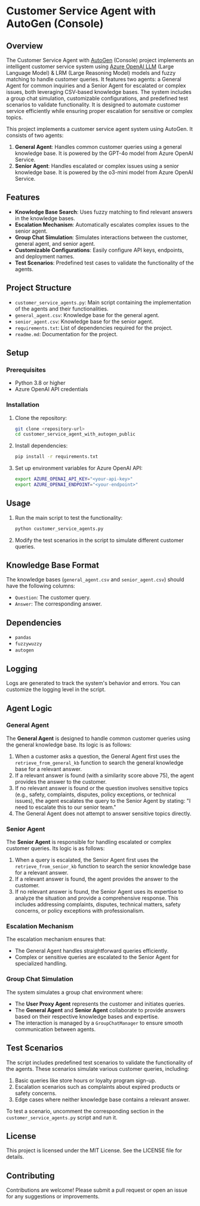 # Customer Service Agent with AutoGen (Console)

## Overview
The Customer Service Agent with [AutoGen](https://github.com/microsoft/autogen) (Console) project implements an intelligent customer service system using [Azure OpenAI LLM](https://learn.microsoft.com/en-us/azure/ai-services/openai/overview) (Large Language Model) & LRM (Large Reasoning Model) models and fuzzy matching to handle customer queries. It features two agents: a General Agent for common inquiries and a Senior Agent for escalated or complex issues, both leveraging CSV-based knowledge bases. The system includes a group chat simulation, customizable configurations, and predefined test scenarios to validate functionality. It is designed to automate customer service efficiently while ensuring proper escalation for sensitive or complex topics.

This project implements a customer service agent system using AutoGen. It consists of two agents:
1. **General Agent**: Handles common customer queries using a general knowledge base. It is powered by the GPT-4o model from Azure OpenAI Service.
2. **Senior Agent**: Handles escalated or complex issues using a senior knowledge base. It is powered by the o3-mini model from Azure OpenAI Service.

## Features
- **Knowledge Base Search**: Uses fuzzy matching to find relevant answers in the knowledge bases.
- **Escalation Mechanism**: Automatically escalates complex issues to the senior agent.
- **Group Chat Simulation**: Simulates interactions between the customer, general agent, and senior agent.
- **Customizable Configurations**: Easily configure API keys, endpoints, and deployment names.
- **Test Scenarios**: Predefined test cases to validate the functionality of the agents.

## Project Structure
- `customer_service_agents.py`: Main script containing the implementation of the agents and their functionalities.
- `general_agent.csv`: Knowledge base for the general agent.
- `senior_agent.csv`: Knowledge base for the senior agent.
- `requirements.txt`: List of dependencies required for the project.
- `readme.md`: Documentation for the project.

## Setup

### Prerequisites
- Python 3.8 or higher
- Azure OpenAI API credentials

### Installation
1. Clone the repository:
   ```bash
   git clone <repository-url>
   cd customer_service_agent_with_autogen_public
   ```
2. Install dependencies:
   ```bash
   pip install -r requirements.txt
   ```

3. Set up environment variables for Azure OpenAI API:
   ```bash
   export AZURE_OPENAI_API_KEY="<your-api-key>"
   export AZURE_OPENAI_ENDPOINT="<your-endpoint>"
   ```

## Usage
1. Run the main script to test the functionality:
   ```bash
   python customer_service_agents.py
   ```
2. Modify the test scenarios in the script to simulate different customer queries.

## Knowledge Base Format
The knowledge bases (`general_agent.csv` and `senior_agent.csv`) should have the following columns:
- `Question`: The customer query.
- `Answer`: The corresponding answer.

## Dependencies
- `pandas`
- `fuzzywuzzy`
- `autogen`

## Logging
Logs are generated to track the system's behavior and errors. You can customize the logging level in the script.

## Agent Logic

### General Agent
The **General Agent** is designed to handle common customer queries using the general knowledge base. Its logic is as follows:
1. When a customer asks a question, the General Agent first uses the `retrieve_from_general_kb` function to search the general knowledge base for a relevant answer.
2. If a relevant answer is found (with a similarity score above 75), the agent provides the answer to the customer.
3. If no relevant answer is found or the question involves sensitive topics (e.g., safety, complaints, disputes, policy exceptions, or technical issues), the agent escalates the query to the Senior Agent by stating: "I need to escalate this to our senior team."
4. The General Agent does not attempt to answer sensitive topics directly.

### Senior Agent
The **Senior Agent** is responsible for handling escalated or complex customer queries. Its logic is as follows:
1. When a query is escalated, the Senior Agent first uses the `retrieve_from_senior_kb` function to search the senior knowledge base for a relevant answer.
2. If a relevant answer is found, the agent provides the answer to the customer.
3. If no relevant answer is found, the Senior Agent uses its expertise to analyze the situation and provide a comprehensive response. This includes addressing complaints, disputes, technical matters, safety concerns, or policy exceptions with professionalism.

### Escalation Mechanism
The escalation mechanism ensures that:
- The General Agent handles straightforward queries efficiently.
- Complex or sensitive queries are escalated to the Senior Agent for specialized handling.

### Group Chat Simulation
The system simulates a group chat environment where:
- The **User Proxy Agent** represents the customer and initiates queries.
- The **General Agent** and **Senior Agent** collaborate to provide answers based on their respective knowledge bases and expertise.
- The interaction is managed by a `GroupChatManager` to ensure smooth communication between agents.

## Test Scenarios
The script includes predefined test scenarios to validate the functionality of the agents. These scenarios simulate various customer queries, including:
1. Basic queries like store hours or loyalty program sign-up.
2. Escalation scenarios such as complaints about expired products or safety concerns.
3. Edge cases where neither knowledge base contains a relevant answer.

To test a scenario, uncomment the corresponding section in the `customer_service_agents.py` script and run it.

## License
This project is licensed under the MIT License. See the LICENSE file for details.

## Contributing
Contributions are welcome! Please submit a pull request or open an issue for any suggestions or improvements.

